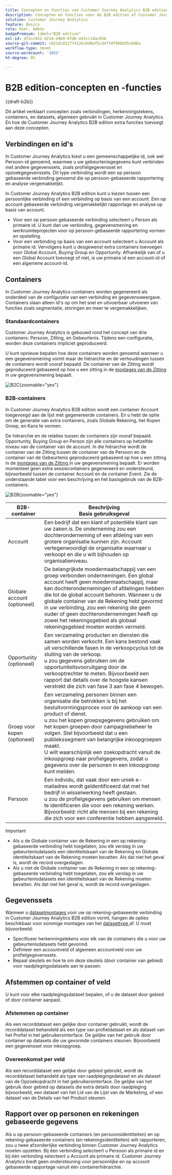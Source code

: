 ```yaml
---
title: Concepten en functies van Customer Journey Analytics B2B edition
description: Concepten en functies voor de B2B edition of Customer Journey Analytics.
solution: Customer Journey Analytics
feature: Basics
role: User, Admin
badgePremium: label="B2B edition"
exl-id: df2cc922-d214-49b9-8fdb-443cc1dac05b
source-git-commit: c021dc012f74126c6d0af5cd4ffdf908dd5c696a
workflow-type: tm+mt
source-wordcount: '1052'
ht-degree: 0%

---
```


# B2B edition-concepten en -functies

{{draft-b2b}}

Dit artikel verklaart concepten zoals verbindingen, herkenningstekens, containers, en datasets, algemeen gebruikt in Customer Journey Analytics. En hoe de Customer Journey Analytics B2B edition extra functies toevoegt aan deze concepten.


## Verbindingen en id&#39;s

In Customer Journey Analytics kiest u een gemeenschappelijke id, ook wel Persoon-id genoemd, waarmee u uw gebeurtenisgegevens kunt verbinden met andere gegevenssets, zoals profielgegevensset en opzoekgegevenssets. Dit type verbinding wordt een op persoon gebaseerde verbinding genoemd die op persoon-gebaseerde rapportering en analyse vergemakkelijkt.

In Customer Journey Analytics B2B edition kunt u kiezen tussen een persoonlijke verbinding of een verbinding op basis van een account. Een op account gebaseerde verbinding vergemakkelijkt rapportage en analyse op basis van account.

* Voor een op persoon gebaseerde verbinding selecteert u Person als primaire id. U kunt dan uw verbinding, gegevensmening en werkruimteprojecten voor op persoon-gebaseerde rapportering vormen en opstelling.
* Voor een verbinding op basis van een account selecteert u Account als primaire id. Vervolgens kunt u desgewenst extra containers toevoegen voor Global Account, Buying Group en Opportunity. Afhankelijk van of u een Global Account toevoegt of niet, is uw primaire id een account-id of een algemene account-id.


## Containers

In Customer Journey Analytics-containers worden gegenereerd als onderdeel van de configuratie van een verbinding en gegevensweergave. Containers slaan alleen id&#39;s op om het snel en uitvoerbaar uitvoeren van functies zoals segmentatie, storingen en meer te vergemakkelijken.

### Standaardcontainers

Customer Journey Analytics is gebouwd rond het concept van drie containers: Persoon, Zitting, en Gebeurtenis. Tijdens een configuratie, worden deze containers impliciet geproduceerd.

U kunt opnieuw bepalen hoe deze containers worden genoemd wanneer u een gegevensmening vormt maar de hiërarchie en de verhoudingen tussen de containers wordt vooraf bepaald. De container van de Zitting wordt geproduceerd gebaseerd op hoe u een zitting in de [ montages van de Zitting ](/help/data-views/session-settings.md) in uw gegevensmening bepaalt.

![ B2C ](assets/b2c-containers.svg){zoomable="yes"}


### B2B-containers

In Customer Journey Analytics B2B edition wordt een container Account toegevoegd aan de lijst met gegenereerde containers. En u hebt de optie om de generatie van extra containers, zoals Globale Rekening, het Kopen Groep, en Kans te vormen.

De hiërarchie en de relaties tussen de containers zijn vooraf bepaald. Opportunity, Buying Group en Person zijn alle containers op hetzelfde niveau van de container van de account. In die hiërarchie wordt de container van de Zitting tussen de container van de Persoon en de container van de Gebeurtenis geproduceerd gebaseerd op hoe u een zitting in de [ montages van de Zitting ](/help/data-views/session-settings.md) in uw gegevensmening bepaalt. Er worden momenteel geen extra sessiecontainers gegenereerd en ondersteund, bijvoorbeeld tussen de container Account en de container Event. Zie de onderstaande tabel voor een beschrijving en het basisgebruik van de B2B-containers.

![ B2B ](assets/b2b-containers.svg){zoomable="yes"}

| B2B-container | Beschrijving <br/> Basis gebruiksgeval |
|---|---|
| Account | Een bedrijf dat een klant of potentiële klant van uw zaken is. De onderneming zou een dochteronderneming of een afdeling van een grotere organisatie kunnen zijn. Account vertegenwoordigt de organisatie waarnaar u verkoopt en die u wilt bijhouden op organisatieniveau. |
| Globale account (optioneel) | De belangrijkste moedermaatschappij van een groep verbonden ondernemingen. Een global account heeft geen moedermaatschappij, maar kan dochterondernemingen of afdelingen hebben die tot de global account behoren. Wanneer u de globale container van de Rekening hebt gevormd in uw verbinding, zou een rekening die geen ouder of geen dochterondernemingen heeft op zowel het rekeningsgebied als globaal rekeningsgebied moeten worden vermeld. |
| Opportunity (optioneel) | Een verzameling producten en diensten die samen worden verkocht. Een kans bestond vaak uit verschillende fasen in de verkoopcyclus tot de sluiting van de verkoop.<br> u zou gegevens gebruiken om de opportuniteitsvooruitgang door de verkooptrechter te meten. Bijvoorbeeld een rapport dat details over de hoogste kansen verstrekt die zich van fase 3 aan fase 4 bewogen. |
| Groep voor kopen (optioneel) | Een verzameling personen binnen een organisatie die betrokken is bij het besluitvormingsproces voor de aankoop van een product of dienst. <br/> u zou het kopen groepsgegevens gebruiken om het kopen groepen door campagnebeheer te volgen. Stel bijvoorbeeld dat u een publiekssegment van belangrijke inkoopgroepen maakt.<br/> U wilt waarschijnlijk een zoekopdracht vanuit de inkoopgroep naar profielgegevens, zodat u gegevens over de personen in een inkoopgroep kunt melden. |
| Persoon | Een individu, dat vaak door een uniek e-mailadres wordt geïdentificeerd dat met het bedrijf in wisselwerking heeft gestaan. <br/> u zou de profielgegevens gebruiken om mensen te identificeren die voor een rekening werken. Bijvoorbeeld: richt alle mensen bij een rekening die zich voor een conferentie hebben aangemeld. |

>[!IMPORTANT]
>
>* Als u **&#x200B;**&#x200B;de Globale container van de Rekening in een op rekening-gebaseerde verbinding hebt toegelaten, zou elk verslag in uw gebeurtenisdatasets een identiteitskaart van de Rekening en Globale identiteitskaart van de Rekening moeten bevatten. Als dat niet het geval is, wordt de record overgeslagen.
>* Als u **&#x200B;**&#x200B;niet de Globale container van de Rekening in een op rekening-gebaseerde verbinding hebt toegelaten, zou elk verslag in uw gebeurtenisdatasets een identiteitskaart van de Rekening moeten bevatten. Als dat niet het geval is, wordt de record overgeslagen.

## Gegevenssets

Wanneer u [ datasetmontages ](/help/connections/create-connection.md#dataset-settings) voor uw op rekening-gebaseerde verbinding in Customer Journey Analytics B2B edition vormt, hangen de opties beschikbaar voor sommige montages van het [ datasettype ](/help/connections/create-connection.md#dataset-types) af. U moet bijvoorbeeld:

* Specificeer herkenningstekens voor elk van de containers die u voor uw gebeurtenisdatasets hebt gevormd.
* Definieer een accountveld of algemeen accountveld voor uw profielgegevenssets.
* Bepaal sleutels en hoe te om deze sleutels (door container van gebied) voor raadplegingsdatasets aan te passen.

## Afstemmen op container of veld

U kunt voor elke raadplegingsdataset bepalen, of u de dataset door gebied of door container aanpast.

### Afstemmen op container

Als een recorddataset een gelijke door container gebruikt, wordt de recorddataset behandeld als een type van profieldataset en als dataset van het Profiel in het gebruikersinterface. De gelijke van het gebruik door container op datasets die uw gevormde containers steunen. Bijvoorbeeld een gegevensset voor inkoopgroep.

### Overeenkomst per veld

Als een recorddataset een gelijke door gebied gebruikt, wordt de recorddataset behandeld als type van raadplegingsdataset en als dataset van de Opzoekopdracht in het gebruikersinterface. De gelijke van het gebruik door gebied op datasets die extra details door raadpleging bijvoorbeeld, een dataset van het Lid van de Lijst van de Marketing, of een dataset van de Details van het Product steunen.


## Rapport over op personen en rekeningen gebaseerde gegevens

Als u op persoon-gebaseerde containers (en persoonsidentiteiten) en op rekening-gebaseerde containers (en rekeningsidentiteiten) wilt rapporteren, zou u twee afzonderlijke verbinding binnen Customer Journey Analytics moeten opzetten. Bij één verbinding selecteert u Persoon als primaire id en bij één verbinding selecteert u Account als primaire id. Customer Journey Analytics biedt geen ondersteuning voor persoonlijke en op account gebaseerde rapportage vanuit één containerhiërarchie.

